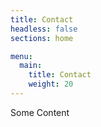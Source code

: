 ```yaml
---
title: Contact
headless: false
sections: home

menu:
  main:
    title: Contact
    weight: 20
---
```


Some Content
